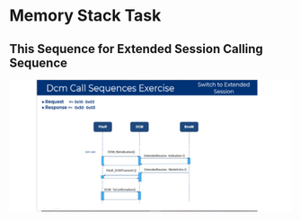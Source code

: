 # Memory Stack Task
## This Sequence for Extended Session Calling Sequence 
<p align="center">
  <img width="1200" src="Sequence.png ">
</p>

